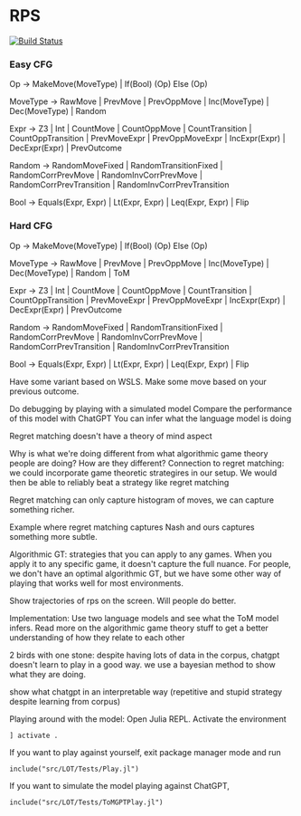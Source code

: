 # RPS

[![Build Status](https://github.com/mercush/RPS.jl/actions/workflows/CI.yml/badge.svg?branch=main)](https://github.com/mercush/RPS.jl/actions/workflows/CI.yml?query=branch%3Amain)



### Easy CFG
Op -> MakeMove(MoveType) | If(Bool) (Op) Else (Op)

MoveType -> RawMove | PrevMove | PrevOppMove | Inc(MoveType) | Dec(MoveType) | Random

Expr -> Z3 | Int | CountMove | CountOppMove | CountTransition | CountOppTransition | PrevMoveExpr | PrevOppMoveExpr | IncExpr(Expr) | DecExpr(Expr) | PrevOutcome

Random -> RandomMoveFixed | RandomTransitionFixed | RandomCorrPrevMove | RandomInvCorrPrevMove | RandomCorrPrevTransition | RandomInvCorrPrevTransition

Bool -> Equals(Expr, Expr) | Lt(Expr, Expr) | Leq(Expr, Expr) | Flip


### Hard CFG
Op -> MakeMove(MoveType) | If(Bool) (Op) Else (Op)

MoveType -> RawMove | PrevMove | PrevOppMove | Inc(MoveType) | Dec(MoveType) | Random | ToM

Expr -> Z3 | Int | CountMove | CountOppMove | CountTransition | CountOppTransition | PrevMoveExpr | PrevOppMoveExpr | IncExpr(Expr) | DecExpr(Expr) | PrevOutcome

Random -> RandomMoveFixed | RandomTransitionFixed | RandomCorrPrevMove | RandomInvCorrPrevMove | RandomCorrPrevTransition | RandomInvCorrPrevTransition

Bool -> Equals(Expr, Expr) | Lt(Expr, Expr) | Leq(Expr, Expr) | Flip


Have some variant based on WSLS. Make some move based on your previous outcome. 





Do debugging by playing with a simulated model
Compare the performance of this model with ChatGPT
You can infer what the language model is doing

Regret matching doesn't have a theory of mind aspect

Why is what we're doing different from what algorithmic game theory people are doing? How are they different?
Connection to regret matching: we could incorporate game theoretic strategires in our setup. We would then be able to 
reliably beat a strategy like regret matching

Regret matching can only capture histogram of moves, we can capture something richer. 

Example where regret matching captures Nash and ours captures something more subtle.

Algorithmic GT: strategies that you can apply to any games. When you apply it to any specific game, it doesn't
capture the full nuance. For people, we don't have an optimal algorithmic GT, but we have some other way of playing
that works well for most environments. 

Show trajectories of rps on the screen. Will people do better.

Implementation:
    Use two language models and see what the ToM model infers.
    Read more on the algorithmic game theory stuff to get a better understanding of how they relate to each other

2 birds with one stone: despite having lots of data in the corpus, chatgpt doesn't learn to play in a good way. 
we use a bayesian method to show what they are doing.

show what chatgpt in an interpretable way (repetitive and stupid strategy despite learning from corpus)



Playing around with the model:
Open Julia REPL. Activate the environment
```
] activate .
```
If you want to play against yourself, exit package manager mode and run
```
include("src/LOT/Tests/Play.jl")
```
If you want to simulate the model playing against ChatGPT,
```
include("src/LOT/Tests/ToMGPTPlay.jl")
```